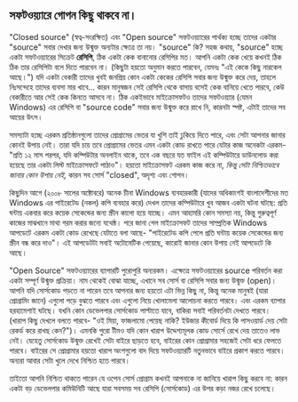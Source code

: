 



<h2>সফটওয়্যারে গোপন কিছু থাকবে না।</h2>

"Closed source" (স্বত্ব-সংরক্ষিত) এবং "Open 
source" সফটওয়্যারের পার্থক্য হচ্ছে তাদের একটার "source" সবার দেখার জন্য উন্মুক্ত অন্যটার ক্ষেত্রে তা নয়। "source" কি? সহজ কথায়, "source" হচ্ছে একটা সফটওয়্যারের সিক্রেট <b>রেসিপি</b>, ঠিক একটা কেক বানানোর রেসিপির মত। আপনি একটা কেক খেয়ে কখনই ঠিক ঠিক তার রেসিপিটা বলে দিতে পারবেন না। (কিছুটা হয়তো অনুমান করতে পারবেন, যেমনঃ "এই কেকে কিছু নারকেল আছে।") যদি একটা বেকারী তাদের খুবই জনপ্রিয় কোন একটা কেকের রেসিপি সবার জন্য উন্মুক্ত করে দেয়, তাহলে নিঃসন্দেহে তাদের ব্যবসা মার খাবে...  কারন মানুষজন সেই রেসিপি থেকে বাসায় বসেই কেক বানিয়ে খেতে পারবে, কেউ বেকারীতে আর সেই কেক কিনতে আসবে না। ঠিক একইভাবে মাইক্রোসফটও তাদের সফটওয়্যার (যেমন Windows) এর রেসিপি বা "source code" সবার জন্য উন্মুক্ত করে রাখে নি, কারনটা স্পষ্ট, এটাই তাদের সব আয়ের উৎস।

সমস্যাটা হচ্ছে এরকম প্রতিষ্ঠানগুলো তাদের প্রোগ্রামের ভেতর যা খুশি তাই ঢুকিয়ে দিতে পারে, এবং সেটা আপনার জানার কোনই উপায় নেই। তারা যদি চায় তবে প্রোগ্রামের ভেতর এমন একটা কোড রাখতে পারে যেটার কাজ অনেকটা এরকম- "প্রতি ১২ মাস পরপর, যদি কম্পিউটার অনলাইন থাকে, তবে এক বছরে যত ফাইল এই কম্পিউটারে ডাউনলোড করা হয়েছে তার একটা লিস্ট মাইক্রোসফটে পাঠাও"। হয়তো মাইক্রোসফট এরকম কাজ করে না, <i>কিন্তু সেটা নিশ্চিতভাবে জানার কোন উপায় নেই,</i> কারন সব সোর্স "closed", অদৃশ্য এবং গোপন।

কিছুদিন আগে (২০০৮ সালের অক্টোবরে) অনেক চীনা Windows ব্যবহারকারী 
(যাদের অধিকাংশই বাংলাদেশীদের মত Windows এর পাইরেটেড (নকল) কপি ব্যবহার করে) দেখল তাদের কম্পিউটারে খুব আজব একটা ঘটনা ঘটছে: প্রতি ঘন্টায় একবার করে কয়েক সেকেন্ডের জন্য স্ক্রীন কালো হয়ে যাচ্ছে। এমন আহামরি কোন সমস্যা নয়, কিন্তু গুরুত্বপূর্ণ কাজের মাঝখানে মাথা গরম করার জন্যে যথেষ্ঠ। পরে জানা গেল মাইক্রোসফট তাদের সাম্প্রতিক Windows আপডেটে এরকম একটা কোড রেখেছে যেটাতে বলা আছে- "পাইরেটেড কপি পেলে প্রতি ঘন্টায় কয়েক সেকেন্ডের জন্য স্ক্রীন বন্ধ করে দাও"। এই আপডেটটা সবাই অটোমেটিক পেয়েছে, কারোই জানার কোন উপায় নেই আপডেটে কি আছে। 

"Open Source" সফটওয়্যারের ব্যাপারটি পুরোপুরি অন্যরকম। এক্ষেত্রে সফটওয়্যারের source পরিবর্তন করা একটা সম্পূর্ণ উন্মুক্ত প্রক্রিয়া। নাম থেকেই বোঝা যাচ্ছে, এখানে সব সোর্স বা রেসিপি সবার জন্য উন্মুক্ত (open)। আপনি যদি সোর্সকোড পড়তে না পারেন তবে আপনার জন্য হয়তো এটা ভিন্ন কিছু না, কিন্তু অনেক মানুষই (যারা প্রোগ্রামিং জানে) এগুলো পড়ে বুঝতে পারবে এবং এগুলো নিয়ে খোলামেলা আলোচনা করতে পারবে। এবং এরকম ব্যাপার হরহামেশাই ঘটছে। যখনি কোন ডেভেলপার সোর্সকোড পাল্টাতে যাবে, বাকিরা সবাই পরিবর্তনটা দেখতে পারবে। (খারাপ কিছু দেখলে বলতে পারবে- "ওই মিয়া, ফাজলামো পেয়েছ নাকি? ইউজার কীবোর্ড দিয়ে কি পাসওয়ার্ড দেয় সেটা রেকর্ড করে রাখছ কেন?")। এমনকি পুরো টীমও যদি কোন খারাপ উদ্দেশ্যমূলক কোড সোর্সে রেখে দেয় তাতেও লাভ নেই। যেহেতু সোর্সকোড উন্মুক্ত রেখেই সেটা বাইরে ছাড়তে হবে, বাইরের কোন প্রোগ্রামার সহজেই সেটা ধরে ফেলতে পারবে। বাইরের সে প্রোগ্রামার হয়তো খারাপ অংশগুলো বাদ দিয়ে সফটওয়্যারটি নতুনভাবে বাইরে প্রকাশ করতে পারবে। অন্যরা আবার সেটা খুলে দেখে নিশ্চিত হতে পারবে।

তাইতো আপনি নিশ্চিত থাকতে পারেন যে ওপেন সোর্স প্রোগ্রাম কখনই আপনাকে না জানিয়ে খারাপ কিছু করবে না: কারন একটা বড় ডেভেলপার কমিউনিটি আছে যারা সবসময় সব রেসিপি (সোর্সকোড) এর উপর কড়া নজর রেখে চলেছে।




